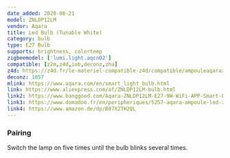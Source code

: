 ```yaml
---
date_added: 2020-06-21
model: ZNLDP12LM
vendor: Aqara
title: Led Bulb (Tunable White)
category: bulb
type: E27 Bulb
supports: brightness, colortemp
zigbeemodel: ['lumi.light.aqcn02']
compatible: [z2m,z4d,iob,deconz,zha]
z4d: https://z4d.fr/le-materiel-compatible-z4d/compatible/ampouleaqaraznldp12lm
deconz: 1057
mlink: https://www.aqara.com/en/smart_light_bulb.html
link: https://www.aliexpress.com/af/ZNLDP12LM-bulb.html
link2: https://www.banggood.com/Aqara-ZNLDP12LM-E27-9W-WiFi-APP-Smart-LED-Bulb-Work-with-Apple-HomeKit-Mi-Home-Xiaomi-Ecosystem-Product-p-1382307.html
link3: https://www.domadoo.fr/en/peripheriques/5257-aqara-ampoule-led-zigbee-aqara-blanc-variable-0192784000144.html
link4: https://www.amazon.de/dp/B07X2TH2QL
---
```

### Pairing
Switch the lamp on five times until the bulb blinks several times.